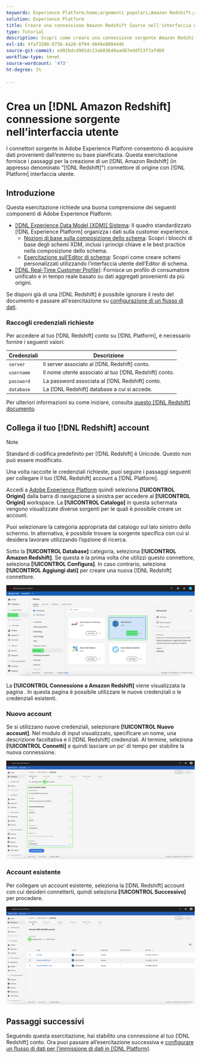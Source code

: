 ```yaml
---
keywords: Experience Platform;home;argomenti popolari;Amazon Redshift;amazon redshift;Redshift;redshift;redshift
solution: Experience Platform
title: Creare una connessione Amazon Redshift Source nell'interfaccia utente
type: Tutorial
description: Scopri come creare una connessione sorgente Amazon Redshift utilizzando l’interfaccia utente di Adobe Experience Platform.
exl-id: 4faf3200-673b-4a20-8f94-d049e800444b
source-git-commit: ed92bdcd965dc13ab83649aad87eddf53f7afd60
workflow-type: tm+mt
source-wordcount: '473'
ht-degree: 1%

---
```


# Crea un [!DNL Amazon Redshift] connessione sorgente nell’interfaccia utente

I connettori sorgente in Adobe Experience Platform consentono di acquisire dati provenienti dall’esterno su base pianificata. Questa esercitazione fornisce i passaggi per la creazione di un [!DNL Amazon Redshift] (in appresso denominato &quot;[!DNL Redshift]&quot;) connettore di origine con [!DNL Platform] interfaccia utente.

## Introduzione

Questa esercitazione richiede una buona comprensione dei seguenti componenti di Adobe Experience Platform:

- [[!DNL Experience Data Model (XDM)] Sistema](../../../../../xdm/home.md): Il quadro standardizzato [!DNL Experience Platform] organizza i dati sulla customer experience.
   - [Nozioni di base sulla composizione dello schema](../../../../../xdm/schema/composition.md): Scopri i blocchi di base degli schemi XDM, inclusi i principi chiave e le best practice nella composizione dello schema.
   - [Esercitazione sull’Editor di schema](../../../../../xdm/tutorials/create-schema-ui.md): Scopri come creare schemi personalizzati utilizzando l’interfaccia utente dell’Editor di schema.
- [[!DNL Real-Time Customer Profile]](../../../../../profile/home.md): Fornisce un profilo di consumatore unificato e in tempo reale basato su dati aggregati provenienti da più origini.

Se disponi già di una [!DNL Redshift] è possibile ignorare il resto del documento e passare all&#39;esercitazione su [configurazione di un flusso di dati](../../dataflow/databases.md).

### Raccogli credenziali richieste

Per accedere al tuo [!DNL Redshift] conto su [!DNL Platform], è necessario fornire i seguenti valori:

| **Credenziali** | **Descrizione** |
| -------------- | --------------- |
| `server` | Il server associato al [!DNL Redshift] conto. |
| `username` | Il nome utente associato al tuo [!DNL Redshift] conto. |
| `password` | La password associata al [!DNL Redshift] conto. |
| `database` | La [!DNL Redshift] database a cui si accede. |

Per ulteriori informazioni su come iniziare, consulta [questo [!DNL Redshift] documento](https://docs.aws.amazon.com/redshift/latest/gsg/getting-started.html).

## Collega il tuo [!DNL Redshift] account

>[!NOTE]
>
>Standard di codifica predefinito per [!DNL Redshift] è Unicode. Questo non può essere modificato.

Una volta raccolte le credenziali richieste, puoi seguire i passaggi seguenti per collegare il tuo [!DNL Redshift] account a [!DNL Platform].

Accedi a [Adobe Experience Platform](https://platform.adobe.com) quindi seleziona **[!UICONTROL Origini]** dalla barra di navigazione a sinistra per accedere al **[!UICONTROL Origini]** workspace. La **[!UICONTROL Catalogo]** in questa schermata vengono visualizzate diverse sorgenti per le quali è possibile creare un account.

Puoi selezionare la categoria appropriata dal catalogo sul lato sinistro dello schermo. In alternativa, è possibile trovare la sorgente specifica con cui si desidera lavorare utilizzando l’opzione di ricerca.

Sotto la **[!UICONTROL Database]** categoria, seleziona **[!UICONTROL Amazon Redshift]**. Se questa è la prima volta che utilizzi questo connettore, seleziona **[!UICONTROL Configura]**. In caso contrario, seleziona **[!UICONTROL Aggiungi dati]** per creare una nuova [!DNL Redshift] connettore.

![](../../../../images/tutorials/create/redshift/catalog.png)

La **[!UICONTROL Connessione a Amazon Redshift]** viene visualizzata la pagina . In questa pagina è possibile utilizzare le nuove credenziali o le credenziali esistenti.

### Nuovo account

Se si utilizzano nuove credenziali, selezionare **[!UICONTROL Nuovo account]**. Nel modulo di input visualizzato, specificare un nome, una descrizione facoltativa e il [!DNL Redshift] credenziali. Al termine, seleziona **[!UICONTROL Connetti]** e quindi lasciare un po&#39; di tempo per stabilire la nuova connessione.

![](../../../../images/tutorials/create/redshift/new.png)

### Account esistente

Per collegare un account esistente, seleziona la [!DNL Redshift] account con cui desideri connetterti, quindi seleziona **[!UICONTROL Successivo]** per procedere.

![](../../../../images/tutorials/create/redshift/existing.png)

## Passaggi successivi

Seguendo questa esercitazione, hai stabilito una connessione al tuo [!DNL Redshift] conto. Ora puoi passare all’esercitazione successiva e [configurare un flusso di dati per l’immissione di dati in [!DNL Platform]](../../dataflow/databases.md).
